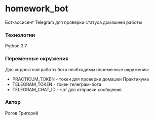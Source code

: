# homework_bot
Бот-ассисент Telegram для проверки статуса домашней работы
### Технологии
Python 3.7
### Переменные окружения
Для корректной работы бота необходимы переменные окружения:
- PRACTICUM_TOKEN - токен для проверки домашки Практикума
- TELEGRAM_TOKEN - токен телеграм-бота
- TELEGRAM_CHAT_ID - чат для отправки сообщения
### Автор
Рогов Григорий
